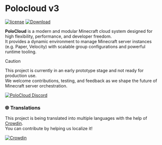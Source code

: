 # Polocloud v3

[![license](https://img.shields.io/github/license/HttpMarco/polocloud?style=for-the-badge&color=b2204c)](../LICENSE)
[![Download](https://img.shields.io/github/downloads/HttpMarco/Polocloud/total?style=for-the-badge&logo=github&color=2ea043)](https://github.com/HttpMarco/polocloud/releases)



**PoloCloud** is a modern and modular Minecraft cloud system designed for high flexibility, performance, and developer freedom.  
It provides a dynamic environment to manage Minecraft server instances (e.g. Paper, Velocity) with scalable group configurations and powerful runtime tooling.

> [!CAUTION]
> This project is currently in an early prototype stage and not ready for production use.  
> We welcome contributions, testing, and feedback as we shape the future of Minecraft server orchestration.


<a href="https://discord.gg/s9qQTrD5P7">
         <img alt="PoloCloud Discord" src="https://discord.com/api/guilds/1278460874679386244/widget.png?style=banner2">
</a>

### 🌐 Translations

This project is being translated into multiple languages with the help of [Crowdin](https://crowdin.com/project/polocloud).  
You can contribute by helping us localize it!

[![Crowdin](https://badges.crowdin.net/polocloud/localized.svg)](https://crowdin.com/project/polocloud)

